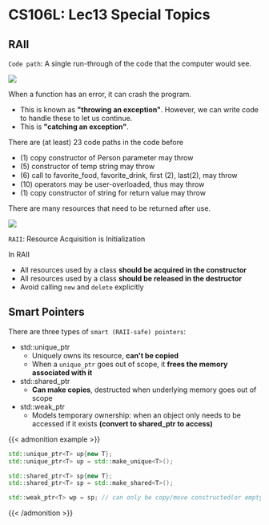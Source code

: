 # CS106L: Lec13 Special Topics


<!--more-->

<meta name="referrer" content="no-referrer" />

## RAII

`Code path`: A single run-through of the code that the computer would see.

![](https://gitee.com/vercent_zhou/picgo-md/raw/master/image/202301171548872.png)

When a function has an error, it can crash the program.

- This is known as **"throwing an exception"**.
However, we can write code to handle these to let us continue.
- This is **"catching an exception"**.

There are (at least) 23 code paths in the code before

- (1) copy constructor of Person parameter may throw
- (5) constructor of temp string may throw
- (6) call to favorite_food, favorite_drink, ﬁrst (2), last(2), may throw
- (10) operators may be user-overloaded, thus may throw
- (1) copy constructor of string for return value may throw

There are many resources that need to be returned after use.

![](https://gitee.com/vercent_zhou/picgo-md/raw/master/image/202301171552097.png)

`RAII`: Resource Acquisition is Initialization

In RAII

- All resources used by a class **should be acquired in the constructor**
- All resources used by a class **should be released in the destructor**
- Avoid calling `new` and `delete` explicitly

## Smart Pointers

There are three types of `smart (RAII-safe) pointers`:

- std::unique_ptr
	- Uniquely owns its resource, **can't be copied**
	- When a `unique_ptr` goes out of scope, it **frees the memory associated with it**
- std::shared_ptr
	- **Can make copies**, destructed when underlying memory goes out of scope
- std::weak_ptr
	- Models temporary ownership: when an object only needs to be accessed if it exists **(convert to shared_ptr to access)**

{{< admonition example >}}
```cpp
std::unique_ptr<T> up{new T};
std::unique_ptr<T> up = std::make_unique<T>();

std::shared_ptr<T> sp{new T};
std::shared_ptr<T> sp = std::make_shared<T>();

std::weak_ptr<T> wp = sp; // can only be copy/move constructed(or empty)
```
{{< /admonition >}}

